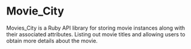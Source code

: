 # Movie_City

Movies_City is a Ruby API library for storing movie instances along with their associated attributes. Listing out movie titles and allowing users to obtain more details about the movie.
